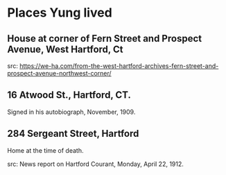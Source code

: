 # Places Yung lived



## House at corner of Fern Street and Prospect Avenue, West Hartford, Ct

src: https://we-ha.com/from-the-west-hartford-archives-fern-street-and-prospect-avenue-northwest-corner/




## 16 Atwood St., Hartford, CT. 

Signed in his autobiograph, November, 1909.



## 284 Sergeant Street, Hartford

Home at the time of death. 

src: News report on Hartford Courant, Monday, April 22, 1912.




